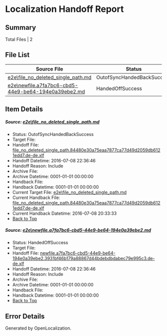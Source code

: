 # <a name='report-top'></a> Localization Handoff Report

## Summary
 Total Files | 2

## File List
 Source File | Status | Details 
 ----------- | ------ | ------- 
 [e2e\file_no_deleted_single_path.md](https://github.com/OpenLocalizationTestOrg/oltest/blob/69d02254980427ef4966cb57c0ec92534d6979a8/e2e/file_no_deleted_single_path.md) | OutofSyncHandedBackSuccess | [Details](#c6236bae2316ecdcc209afed0b48cbb093442f763)
 [e2e\newfile.a7fa7bc6-cbd5-44e9-be64-194e0a39ebe2.md](https://github.com/OpenLocalizationTestOrg/oltest/blob/69d02254980427ef4966cb57c0ec92534d6979a8/e2e/newfile.a7fa7bc6-cbd5-44e9-be64-194e0a39ebe2.md) | HandedOffSuccess | [Details](#4e5e5ff80711b3eaa19d172976912739b6f1aa405)

## Item Details
##### <a name='c6236bae2316ecdcc209afed0b48cbb093442f763'></a> Source: [e2e\file_no_deleted_single_path.md](https://github.com/OpenLocalizationTestOrg/oltest/blob/69d02254980427ef4966cb57c0ec92534d6979a8/e2e/file_no_deleted_single_path.md)
* Status: OutofSyncHandedBackSuccess
* Target File: 
* Handoff File: [file_no_deleted_single_path.84480e30a75eaa7877ca77d49d2059db6121edd7.de-de.xlf](https://github.com/OpenLocalizationTestOrg/olhandoff-e2e/blob/e7dcaa5cc3931cd65426c8ec6fa70d2af6060190/ol-handoff/OpenLocalizationTestOrg/oltest-dede-fly/ci/mt/file_no_deleted_single_path.84480e30a75eaa7877ca77d49d2059db6121edd7.de-de.xlf)
* Handoff Datetime: 2016-07-08 22:36:46
* Handoff Reason: Include
* Archive File: 
* Archive Datetime: 0001-01-01 00:00:00
* Handback File: 
* Handback Datetime: 0001-01-01 00:00:00
* Current Target File: [e2e\file_no_deleted_single_path.md](https://github.com/OpenLocalizationTestOrg/oltest-dede-fly/blob/845a57f94919357300ef29726d691744a666ff58/e2e/file_no_deleted_single_path.md)
* Current Handback File: [file_no_deleted_single_path.84480e30a75eaa7877ca77d49d2059db6121edd7.de-de.xlf](https://github.com/OpenLocalizationTestOrg/olhandback-e2e/blob/38b470d738c8b2b73bbd99961a28c7995e272642/ol-handback/OpenLocalizationTestOrg/oltest-dede-fly/ci/mt/file_no_deleted_single_path.84480e30a75eaa7877ca77d49d2059db6121edd7.de-de.xlf)
* Current Handback Datetime: 2016-07-08 20:33:33
* [Back to Top](#report-top)

##### <a name='4e5e5ff80711b3eaa19d172976912739b6f1aa405'></a> Source: [e2e\newfile.a7fa7bc6-cbd5-44e9-be64-194e0a39ebe2.md](https://github.com/OpenLocalizationTestOrg/oltest/blob/69d02254980427ef4966cb57c0ec92534d6979a8/e2e/newfile.a7fa7bc6-cbd5-44e9-be64-194e0a39ebe2.md)
* Status: HandedOffSuccess
* Target File: 
* Handoff File: [newfile.a7fa7bc6-cbd5-44e9-be64-194e0a39ebe2.3931bf46b179a88867d44bdebdbdabec79e995c3.de-de.xlf](https://github.com/OpenLocalizationTestOrg/olhandoff-e2e/blob/e7dcaa5cc3931cd65426c8ec6fa70d2af6060190/ol-handoff/OpenLocalizationTestOrg/oltest-dede-fly/ci/mt/newfile.a7fa7bc6-cbd5-44e9-be64-194e0a39ebe2.3931bf46b179a88867d44bdebdbdabec79e995c3.de-de.xlf)
* Handoff Datetime: 2016-07-08 22:36:46
* Handoff Reason: Include
* Archive File: 
* Archive Datetime: 0001-01-01 00:00:00
* Handback File: 
* Handback Datetime: 0001-01-01 00:00:00
* [Back to Top](#report-top)


## Error Details

Generated by OpenLocalization.
